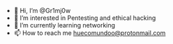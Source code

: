 - 👋 Hi, I’m @Gr1mj0w
- 👀 I’m interested in Pentesting and ethical hacking
- 🌱 I’m currently learning networking
- 📫 How to reach me huecomundoo@protonmail.com

